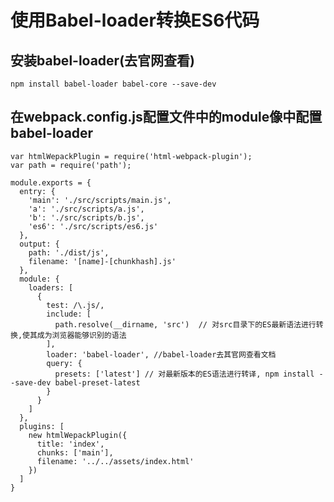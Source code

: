 # 使用Babel-loader转换ES6代码

## 安装babel-loader(去官网查看)

`npm install babel-loader babel-core --save-dev`

## 在webpack.config.js配置文件中的module像中配置babel-loader

    var htmlWepackPlugin = require('html-webpack-plugin');
    var path = require('path');
    
    module.exports = {
      entry: {
        'main': './src/scripts/main.js',
        'a': './src/scripts/a.js',
        'b': './src/scripts/b.js',
        'es6': './src/scripts/es6.js'
      },
      output: {
        path: './dist/js',
        filename: '[name]-[chunkhash].js'
      },
      module: {
        loaders: [
          {
            test: /\.js/,
            include: [
              path.resolve(__dirname, 'src')  // 对src目录下的ES最新语法进行转换,使其成为浏览器能够识别的语法
            ],
            loader: 'babel-loader', //babel-loader去其官网查看文档
            query: {
              presets: ['latest'] // 对最新版本的ES语法进行转译, npm install --save-dev babel-preset-latest
            }
          }
        ]
      },
      plugins: [
        new htmlWepackPlugin({
          title: 'index',
          chunks: ['main'],
          filename: '../../assets/index.html'
        })
      ]
    }